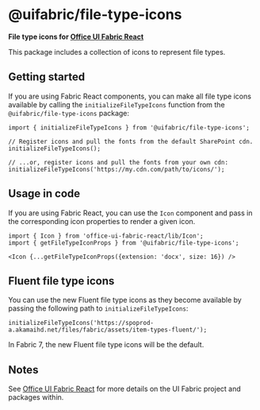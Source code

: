 # @uifabric/file-type-icons

**File type icons for [Office UI Fabric React](https://dev.microsoft.com/fabric)**

This package includes a collection of icons to represent file types.

## Getting started

If you are using Fabric React components, you can make all file type icons available by calling the `initializeFileTypeIcons` function from the `@uifabric/file-type-icons` package:

```tsx
import { initializeFileTypeIcons } from '@uifabric/file-type-icons';

// Register icons and pull the fonts from the default SharePoint cdn.
initializeFileTypeIcons();

// ...or, register icons and pull the fonts from your own cdn:
initializeFileTypeIcons('https://my.cdn.com/path/to/icons/');
```

## Usage in code

If you are using Fabric React, you can use the `Icon` component and pass in the corresponding icon properties to render a given icon.

```tsx
import { Icon } from 'office-ui-fabric-react/lib/Icon';
import { getFileTypeIconProps } from '@uifabric/file-type-icons';

<Icon {...getFileTypeIconProps({extension: 'docx', size: 16}) />
```

## Fluent file type icons

You can use the new Fluent file type icons as they become available by passing the following path to `initializeFileTypeIcons`:

```tsx
initializeFileTypeIcons('https://spoprod-a.akamaihd.net/files/fabric/assets/item-types-fluent/');
```

In Fabric 7, the new Fluent file type icons will be the default.

## Notes

See [Office UI Fabric React](https://github.com/OfficeDev/office-ui-fabric-react) for more details on the UI Fabric project and packages within.
